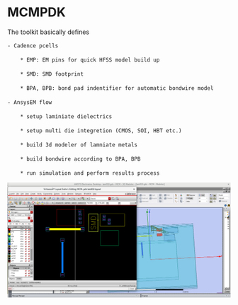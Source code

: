 # MCMPDK

The toolkit basically defines

    - Cadence pcells

        * EMP: EM pins for quick HFSS model build up

        * SMD: SMD footprint 

        * BPA, BPB: bond pad indentifier for automatic bondwire model

    - AnsysEM flow

        * setup laminiate dielectrics

        * setup multi die integretion (CMOS, SOI, HBT etc.)

        * build 3d modeler of lamniate metals

        * build bondwire according to BPA, BPB

        * run simulation and perform results process

![mcmpdk](mcmpdk.png)
